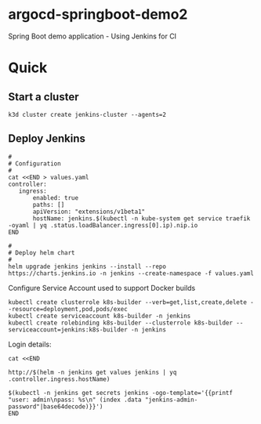 # argocd-springboot-demo2

Spring Boot demo application - Using Jenkins for CI

# Quick

## Start a cluster

```
k3d cluster create jenkins-cluster --agents=2
```

## Deploy Jenkins

```
#
# Configuration
#
cat <<END > values.yaml
controller:
   ingress:
       enabled: true
       paths: []
       apiVersion: "extensions/v1beta1"
       hostName: jenkins.$(kubectl -n kube-system get service traefik -oyaml | yq .status.loadBalancer.ingress[0].ip).nip.io
END

#
# Deploy helm chart
#
helm upgrade jenkins jenkins --install --repo https://charts.jenkins.io -n jenkins --create-namespace -f values.yaml
```

Configure Service Account used to support Docker builds

```
kubectl create clusterrole k8s-builder --verb=get,list,create,delete --resource=deployment,pod,pods/exec
kubectl create serviceaccount k8s-builder -n jenkins
kubectl create rolebinding k8s-builder --clusterrole k8s-builder --serviceaccount=jenkins:k8s-builder -n jenkins
```

Login details:

```
cat <<END

http://$(helm -n jenkins get values jenkins | yq .controller.ingress.hostName)

$(kubectl -n jenkins get secrets jenkins -ogo-template='{{printf "user: admin\npass: %s\n" (index .data "jenkins-admin-password"|base64decode)}}')
END
```